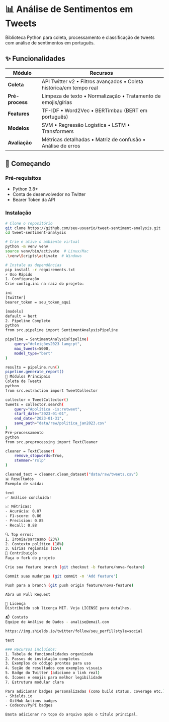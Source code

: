 # 📊 Análise de Sentimentos em Tweets

Biblioteca Python para coleta, processamento e classificação de tweets com análise de sentimentos em português.

## ✨ Funcionalidades

| Módulo         | Recursos                                                                 |
|----------------|--------------------------------------------------------------------------|
| **Coleta**     | API Twitter v2 • Filtros avançados • Coleta histórica/em tempo real      |
| **Pré-process**| Limpeza de texto • Normalização • Tratamento de emojis/gírias            |
| **Features**   | TF-IDF • Word2Vec • BERTimbau (BERT em português)                        |
| **Modelos**    | SVM • Regressão Logística • LSTM • Transformers                          |
| **Avaliação**  | Métricas detalhadas • Matriz de confusão • Análise de erros              |

## 🚀 Começando

### Pré-requisitos
- Python 3.8+
- Conta de desenvolvedor no Twitter
- Bearer Token da API

### Instalação
```bash
# Clone o repositório
git clone https://github.com/seu-usuario/tweet-sentiment-analysis.git
cd tweet-sentiment-analysis

# Crie e ative o ambiente virtual
python -m venv venv
source venv/bin/activate  # Linux/Mac
.\venv\Scripts\activate  # Windows

# Instale as dependências
pip install -r requirements.txt
⚡ Uso Rápido
1. Configuração
Crie config.ini na raiz do projeto:

ini
[twitter]
bearer_token = seu_token_aqui

[models]
default = bert
2. Pipeline Completo
python
from src.pipeline import SentimentAnalysisPipeline

pipeline = SentimentAnalysisPipeline(
    query="#eleições2023 lang:pt",
    max_tweets=5000,
    model_type="bert"
)

results = pipeline.run()
pipeline.generate_report()
🧩 Módulos Principais
Coleta de Tweets
python
from src.extraction import TweetCollector

collector = TweetCollector()
tweets = collector.search(
    query="#política -is:retweet",
    start_date="2023-01-01",
    end_date="2023-01-31",
    save_path="data/raw/politica_jan2023.csv"
)
Pré-processamento
python
from src.preprocessing import TextCleaner

cleaner = TextCleaner(
    remove_stopwords=True,
    stemmer="rslp"
)

cleaned_text = cleaner.clean_dataset("data/raw/tweets.csv")
📊 Resultados
Exemplo de saída:

text
✅ Análise concluída!

📈 Métricas:
- Acurácia: 0.87
- F1-score: 0.86
- Precision: 0.85  
- Recall: 0.88

🔍 Top erros:
1. Ironia/sarcasmo (23%)
2. Contexto político (18%)
3. Gírias regionais (15%)
🤝 Contribuição
Faça o fork do projeto

Crie sua feature branch (git checkout -b feature/nova-feature)

Commit suas mudanças (git commit -m 'Add feature')

Push para a branch (git push origin feature/nova-feature)

Abra um Pull Request

📄 Licença
Distribuído sob licença MIT. Veja LICENSE para detalhes.

📬 Contato
Equipe de Análise de Dados - analise@email.com

https://img.shields.io/twitter/follow/seu_perfil?style=social

text

### Recursos incluídos:
1. Tabela de funcionalidades organizada
2. Passos de instalação completos
3. Exemplos de código prontos para uso
4. Seção de resultados com exemplos visuais
5. Badge do Twitter (adicione o link real)
6. Ícones e emojis para melhor legibilidade
7. Estrutura modular clara

Para adicionar badges personalizadas (como build status, coverage etc.), você pode usar serviços como:
- Shields.io
- GitHub Actions badges
- Codecov/PyPI badges

Basta adicionar no topo do arquivo após o título principal.
